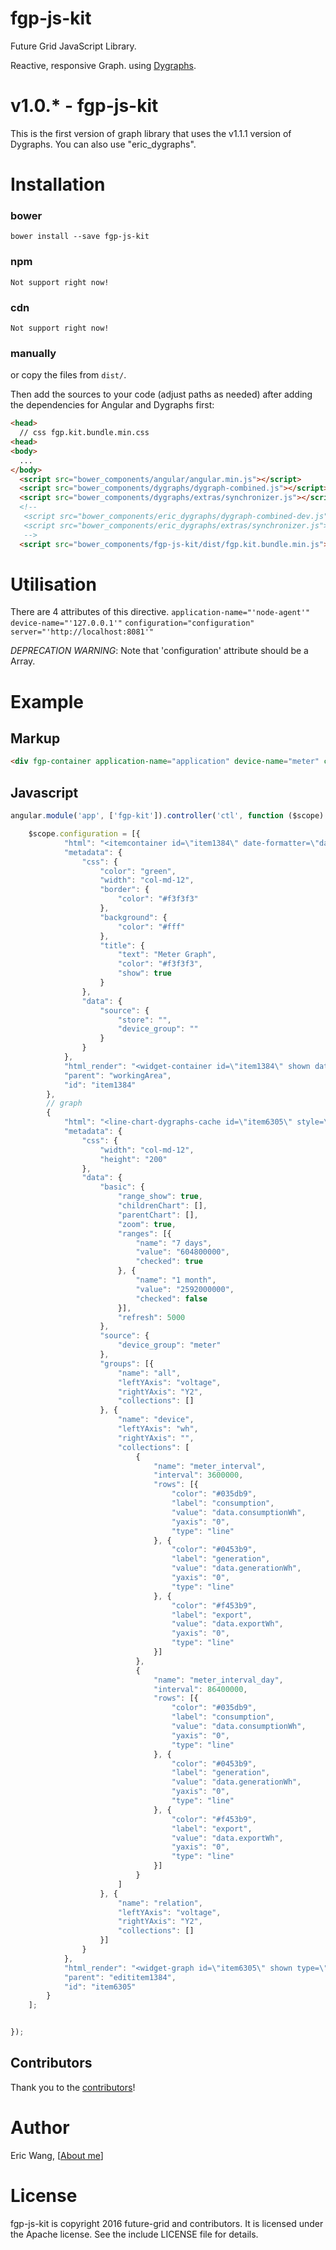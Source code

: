 # fgp-js-kit
Future Grid JavaScript Library.

Reactive, responsive Graph. using [Dygraphs](http://dygraphs.com). 

# v1.0.* - fgp-js-kit

This is the first version of graph library that uses the v1.1.1 version of Dygraphs. You can also use "eric_dygraphs".

# Installation

### bower

    bower install --save fgp-js-kit

### npm

    Not support right now!

### cdn

    Not support right now!

### manually

or copy the files from `dist/`. 

Then add the sources to your code (adjust paths as needed) after 
adding the dependencies for Angular and Dygraphs first:

```html
<head>
  // css fgp.kit.bundle.min.css
<head>
<body>
  ...
</body>
  <script src="bower_components/angular/angular.min.js"></script>
  <script src="bower_components/dygraphs/dygraph-combined.js"></script>
  <script src="bower_components/dygraphs/extras/synchronizer.js"></script>
  <!--
   <script src="bower_components/eric_dygraphs/dygraph-combined-dev.js"></script>
   <script src="bower_components/eric_dygraphs/extras/synchronizer.js"></script>
   -->
  <script src="bower_components/fgp-js-kit/dist/fgp.kit.bundle.min.js"></script>
```

# Utilisation

There are 4 attributes of this directive. 
`application-name="'node-agent'"` 
`device-name="'127.0.0.1'"`
`configuration="configuration"`
`server="'http://localhost:8081'"`

*DEPRECATION WARNING*: Note that 'configuration' attribute should be a Array.

# Example

## Markup

```html
<div fgp-container application-name="application" device-name="meter" configuration="graphConfig" server="api_server" device-type="meter" date-formatter="df" style="font-size:14px;border:1px solid #eee;border-radius: 3px;"></div>
```

## Javascript

```javascript
angular.module('app', ['fgp-kit']).controller('ctl', function ($scope) {

    $scope.configuration = [{
            "html": "<itemcontainer id=\"item1384\" date-formatter=\"dateFormatter\"></itemcontainer>",
            "metadata": {
                "css": {
                    "color": "green",
                    "width": "col-md-12",
                    "border": {
                        "color": "#f3f3f3"
                    },
                    "background": {
                        "color": "#fff"
                    },
                    "title": {
                        "text": "Meter Graph",
                        "color": "#f3f3f3",
                        "show": true
                    }
                },
                "data": {
                    "source": {
                        "store": "",
                        "device_group": ""
                    }
                }
            },
            "html_render": "<widget-container id=\"item1384\" shown date-formatter=\"dateFormatter\"></widget-container>", //showTitle
            "parent": "workingArea",
            "id": "item1384"
        },
        // graph
        {
            "html": "<line-chart-dygraphs-cache id=\"item6305\" style=\"height: 100%;\" type=\"line\" date-formatter=\"dateFormatter\"></line-chart-dygraphs-cache>",
            "metadata": {
                "css": {
                    "width": "col-md-12",
                    "height": "200"
                },
                "data": {
                    "basic": {
                        "range_show": true,
                        "childrenChart": [],
                        "parentChart": [],
                        "zoom": true,
                        "ranges": [{
                            "name": "7 days",
                            "value": "604800000",
                            "checked": true
                        }, {
                            "name": "1 month",
                            "value": "2592000000",
                            "checked": false
                        }],
                        "refresh": 5000
                    },
                    "source": {
                        "device_group": "meter"
                    },
                    "groups": [{
                        "name": "all",
                        "leftYAxis": "voltage",
                        "rightYAxis": "Y2",
                        "collections": []
                    }, {
                        "name": "device",
                        "leftYAxis": "wh",
                        "rightYAxis": "",
                        "collections": [
                            {
                                "name": "meter_interval",
                                "interval": 3600000,
                                "rows": [{
                                    "color": "#035db9",
                                    "label": "consumption",
                                    "value": "data.consumptionWh",
                                    "yaxis": "0",
                                    "type": "line"
                                }, {
                                    "color": "#0453b9",
                                    "label": "generation",
                                    "value": "data.generationWh",
                                    "yaxis": "0",
                                    "type": "line"
                                }, {
                                    "color": "#f453b9",
                                    "label": "export",
                                    "value": "data.exportWh",
                                    "yaxis": "0",
                                    "type": "line"
                                }]
                            },
                            {
                                "name": "meter_interval_day",
                                "interval": 86400000,
                                "rows": [{
                                    "color": "#035db9",
                                    "label": "consumption",
                                    "value": "data.consumptionWh",
                                    "yaxis": "0",
                                    "type": "line"
                                }, {
                                    "color": "#0453b9",
                                    "label": "generation",
                                    "value": "data.generationWh",
                                    "yaxis": "0",
                                    "type": "line"
                                }, {
                                    "color": "#f453b9",
                                    "label": "export",
                                    "value": "data.exportWh",
                                    "yaxis": "0",
                                    "type": "line"
                                }]
                            }
                        ]
                    }, {
                        "name": "relation",
                        "leftYAxis": "voltage",
                        "rightYAxis": "Y2",
                        "collections": []
                    }]
                }
            },
            "html_render": "<widget-graph id=\"item6305\" shown type=\"line\" date-formatter=\"dateFormatter\"></widget-graph>",
            "parent": "edititem1384",
            "id": "item6305"
        }
    ];


});
```

## Contributors

Thank you to the [contributors](https://github.com/future-grid/fgp-js-kit/contributors)!

# Author

Eric Wang, [[About me](https://github.com/flexdeviser)]

# License

fgp-js-kit is copyright 2016 future-grid and contributors. 
It is licensed under the Apache license. See the include LICENSE file for details.

